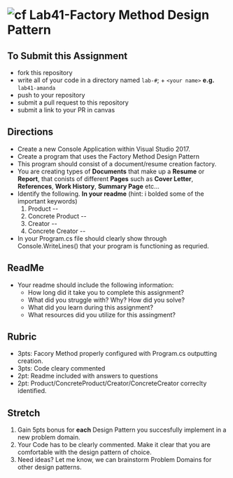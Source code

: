 ![cf](http://i.imgur.com/7v5ASc8.png) Lab41-Factory Method Design Pattern
=====================================

## To Submit this Assignment
- fork this repository
- write all of your code in a directory named `lab-#`; + `<your name>` **e.g.** `lab41-amanda`
- push to your repository
- submit a pull request to this repository
- submit a link to your PR in canvas

## Directions 
- Create a new Console Application within Visual Studio 2017.
- Create a program that uses the Factory Method Design Pattern 
- This program should consist of a document/resume creation factory.
- You are creating types of **Documents** that make up a **Resume** or **Report**, that conists of different **Pages** such as **Cover Letter**, **References**, **Work History**, **Summary Page** etc...
- Identify the following. **In your readme** (hint: i bolded some of the important keywords)
    1. Product --
    2. Concrete Product --
    3. Creator --
    4. Concrete Creator --
- In your Program.cs file should clearly show through Console.WriteLines() that your program is functioning as requried.   
  
## ReadMe
- Your readme should include the following information:
  - How long did it take you to complete this assignment?
  - What did you struggle with? Why? How did you solve?
  - What did you learn during this assignment?
  - What resources did you utilize for this assingment?

## Rubric
- 3pts: Facory Method properly configured with Program.cs outputting creation. 
- 3pts: Code cleary commented
- 2pt: Readme included with answers to questions
- 2pt: Product/ConcreteProduct/Creator/ConcreteCreator correclty identified.

## Stretch
1. Gain 5pts bonus for **each** Design Pattern you succesfully implement in a new problem domain. 
2. Your Code has to be clearly commented. Make it clear that you are comfortable with the design pattern of choice. 
2. Need ideas? Let me know, we can brainstorm Problem Domains for other design patterns. 
